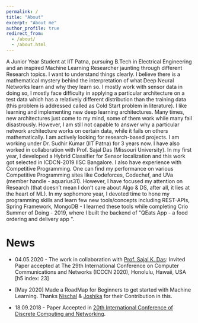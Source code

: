 ```yaml
---
permalink: /
title: "About"
excerpt: "About me"
author_profile: true
redirect_from: 
  - /about/
  - /about.html
---
```


A Junior Year Student at IIT Patna, pursuing B.Tech in Electrical Engineering and an inspired Machine Learning Researcher jaunting through different Research topics. I want to understand things clearly. I believe there is a mathematical mystery behind the interpretation of what Deep Neural Networks learn and why they learn so. I mostly work with sensor data in doing so, I mostly face difficulty in applying a particular architecture on a test data which has a relatively different distribution than the training data (this problem is addressed called as Cold Start problem in literature).
I like learning and implementing new deep learning architectures. Many times, new architectures just come to my mind, some of them work while many fail disastrously. However, I am still not capable to answer why a particular network architecture works on certain data, while it fails on others mathematically.
I am actively looking for research-based projects.  I am working under Dr. Sudhir Kumar (IIT Patna) for 3 years now. I have also worked in collaboration with Prof. Sajal Das (Missouri University).
In my first year, I developed a Hybrid Classifier for Sensor localization and this work got selected in ICDCN-2019 IISC Bangalore.
I also have experience with Competitive Programming. One can find my performance on various Competitive Programming sites like Codeforces, Codechef, and UVa (member handle - aquarius31). However, I have focused my attention on Research (that doesn’t mean I don’t care about Algo & DS, after all, it lies at the heart of ML).
In my sophomore year, I devoted time to hone my programming skills and learn few new tools/concepts including REST-APIs, Spring Framework, MongoDB - I learned these tools while completing Crio Summer of Doing - 2019, where I built the backend of "QEats App - a food ordering and delivery app ". 



News
======

* 04.05.2020 - The work in collaboration with [Prof. Sajal K. Das](https://sites.google.com/a/mst.edu/sdas/): Invited Paper accepted at The 29th International Conference on Computer Communications and Networks (ICCCN 2020), Honolulu, Hawaii, USA [h5 index: 23]

* [May 2020] Made a RoadMap for Beginners to get started with Machine Learning. Thanks [Nischal](https://github.com/Nish-19) & [Joshika](https://github.com/joshika1087) for their Contribution in this.

* 18.09.2018 - Paper Accepted in [20th International Conference of Discrete Computing and Networking](https://events.csa.iisc.ac.in/icdcn2019/index.htm).

